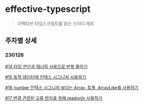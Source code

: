 # effective-typescript
> 이펙티브 타입스크립트를 읽는 스터디 레포
## 주차별 상세
### 230126
[#14 타입 연산과 제너릭 사용으로 반복 줄이기](https://github.com/FE-Easy/effective-typescript)

[#15 동적 데이터에 인덱스 시그니처 사용하기](https://github.com/FE-Easy/effective-typescript)

[#16 number 인덱스 시그니처 보다는 Array, 튜플, ArrayLike를 사용하기](https://github.com/FE-Easy/effective-typescript)

[#17 변경 관련된 오류 방지를 위해 readonly 사용하기](https://github.com/FE-Easy/effective-typescript)

